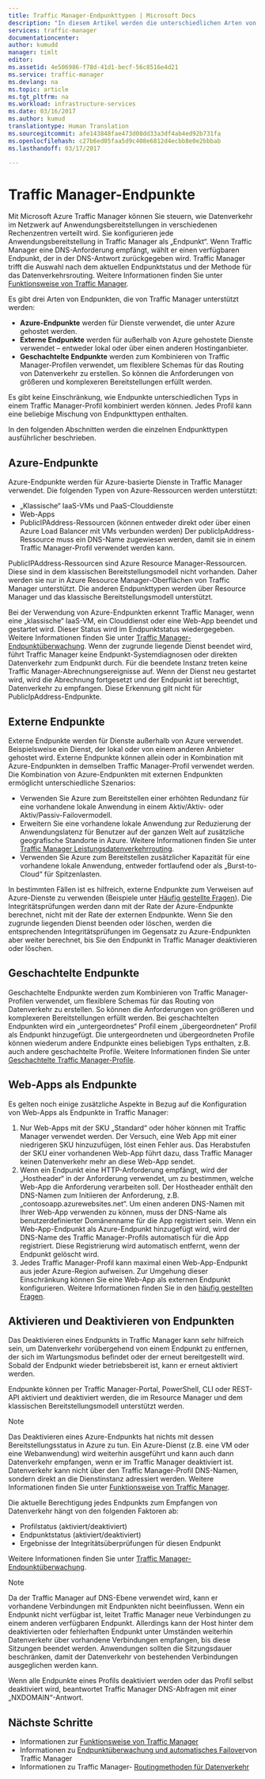 ```yaml
---
title: Traffic Manager-Endpunkttypen | Microsoft Docs
description: "In diesem Artikel werden die unterschiedlichen Arten von Endpunkten beschrieben, die mit Azure Traffic Manager verwendet werden können."
services: traffic-manager
documentationcenter: 
author: kumudd
manager: timlt
editor: 
ms.assetid: 4e506986-f78d-41d1-becf-56c8516e4d21
ms.service: traffic-manager
ms.devlang: na
ms.topic: article
ms.tgt_pltfrm: na
ms.workload: infrastructure-services
ms.date: 03/16/2017
ms.author: kumud
translationtype: Human Translation
ms.sourcegitcommit: afe143848fae473d08dd33a3df4ab4ed92b731fa
ms.openlocfilehash: c27b6ed05faa5d9c408e6812d4ecbb8e0e2bbbab
ms.lasthandoff: 03/17/2017

---
```


# <a name="traffic-manager-endpoints"></a>Traffic Manager-Endpunkte
Mit Microsoft Azure Traffic Manager können Sie steuern, wie Datenverkehr im Netzwerk auf Anwendungsbereitstellungen in verschiedenen Rechenzentren verteilt wird. Sie konfigurieren jede Anwendungsbereitstellung in Traffic Manager als „Endpunkt“. Wenn Traffic Manager eine DNS-Anforderung empfängt, wählt er einen verfügbaren Endpunkt, der in der DNS-Antwort zurückgegeben wird. Traffic Manager trifft die Auswahl nach dem aktuellen Endpunktstatus und der Methode für das Datenverkehrsrouting. Weitere Informationen finden Sie unter [Funktionsweise von Traffic Manager](traffic-manager-how-traffic-manager-works.md).

Es gibt drei Arten von Endpunkten, die von Traffic Manager unterstützt werden:

* **Azure-Endpunkte** werden für Dienste verwendet, die unter Azure gehostet werden.
* **Externe Endpunkte** werden für außerhalb von Azure gehostete Dienste verwendet – entweder lokal oder über einen anderen Hostinganbieter.
* **Geschachtelte Endpunkte** werden zum Kombinieren von Traffic Manager-Profilen verwendet, um flexiblere Schemas für das Routing von Datenverkehr zu erstellen. So können die Anforderungen von größeren und komplexeren Bereitstellungen erfüllt werden.

Es gibt keine Einschränkung, wie Endpunkte unterschiedlichen Typs in einem Traffic Manager-Profil kombiniert werden können. Jedes Profil kann eine beliebige Mischung von Endpunkttypen enthalten.

In den folgenden Abschnitten werden die einzelnen Endpunkttypen ausführlicher beschrieben.

## <a name="azure-endpoints"></a>Azure-Endpunkte

Azure-Endpunkte werden für Azure-basierte Dienste in Traffic Manager verwendet. Die folgenden Typen von Azure-Ressourcen werden unterstützt:

* „Klassische“ IaaS-VMs und PaaS-Clouddienste
* Web-Apps
* PublicIPAddress-Ressourcen (können entweder direkt oder über einen Azure Load Balancer mit VMs verbunden werden) Der publicIpAddress-Ressource muss ein DNS-Name zugewiesen werden, damit sie in einem Traffic Manager-Profil verwendet werden kann.

PublicIPAddress-Ressourcen sind Azure Resource Manager-Ressourcen. Diese sind in dem klassischen Bereitstellungsmodell nicht vorhanden. Daher werden sie nur in Azure Resource Manager-Oberflächen von Traffic Manager unterstützt. Die anderen Endpunkttypen werden über Resource Manager und das klassische Bereitstellungsmodell unterstützt.

Bei der Verwendung von Azure-Endpunkten erkennt Traffic Manager, wenn eine „klassische“ IaaS-VM, ein Clouddienst oder eine Web-App beendet und gestartet wird. Dieser Status wird im Endpunktstatus wiedergegeben. Weitere Informationen finden Sie unter [Traffic Manager-Endpunktüberwachung](traffic-manager-monitoring.md#endpoint-and-profile-status). Wenn der zugrunde liegende Dienst beendet wird, führt Traffic Manager keine Endpunkt-Systemdiagnosen oder direkten Datenverkehr zum Endpunkt durch. Für die beendete Instanz treten keine Traffic Manager-Abrechnungsereignisse auf. Wenn der Dienst neu gestartet wird, wird die Abrechnung fortgesetzt und der Endpunkt ist berechtigt, Datenverkehr zu empfangen. Diese Erkennung gilt nicht für PublicIpAddress-Endpunkte.

## <a name="external-endpoints"></a>Externe Endpunkte

Externe Endpunkte werden für Dienste außerhalb von Azure verwendet. Beispielsweise ein Dienst, der lokal oder von einem anderen Anbieter gehostet wird. Externe Endpunkte können allein oder in Kombination mit Azure-Endpunkten in demselben Traffic Manager-Profil verwendet werden. Die Kombination von Azure-Endpunkten mit externen Endpunkten ermöglicht unterschiedliche Szenarios:

* Verwenden Sie Azure zum Bereitstellen einer erhöhten Redundanz für eine vorhandene lokale Anwendung in einem Aktiv/Aktiv- oder Aktiv/Passiv-Failovermodell.
* Erweitern Sie eine vorhandene lokale Anwendung zur Reduzierung der Anwendungslatenz für Benutzer auf der ganzen Welt auf zusätzliche geografische Standorte in Azure. Weitere Informationen finden Sie unter [Traffic Manager Leistungsdatenverkehrrouting](traffic-manager-routing-methods.md#performance-traffic-routing-method).
* Verwenden Sie Azure zum Bereitstellen zusätzlicher Kapazität für eine vorhandene lokale Anwendung, entweder fortlaufend oder als „Burst-to-Cloud“ für Spitzenlasten.

In bestimmten Fällen ist es hilfreich, externe Endpunkte zum Verweisen auf Azure-Dienste zu verwenden (Beispiele unter [Häufig gestellte Fragen](#faq)). Die Integritätsprüfungen werden dann mit der Rate der Azure-Endpunkte berechnet, nicht mit der Rate der externen Endpunkte. Wenn Sie den zugrunde liegenden Dienst beenden oder löschen, werden die entsprechenden Integritätsprüfungen im Gegensatz zu Azure-Endpunkten aber weiter berechnet, bis Sie den Endpunkt in Traffic Manager deaktivieren oder löschen.

## <a name="nested-endpoints"></a>Geschachtelte Endpunkte

Geschachtelte Endpunkte werden zum Kombinieren von Traffic Manager-Profilen verwendet, um flexiblere Schemas für das Routing von Datenverkehr zu erstellen. So können die Anforderungen von größeren und komplexeren Bereitstellungen erfüllt werden. Bei geschachtelten Endpunkten wird ein „untergeordnetes“ Profil einem „übergeordneten“ Profil als Endpunkt hinzugefügt. Die untergeordneten und übergeordneten Profile können wiederum andere Endpunkte eines beliebigen Typs enthalten, z.B. auch andere geschachtelte Profile. Weitere Informationen finden Sie unter [Geschachtelte Traffic Manager-Profile](traffic-manager-nested-profiles.md).

## <a name="web-apps-as-endpoints"></a>Web-Apps als Endpunkte

Es gelten noch einige zusätzliche Aspekte in Bezug auf die Konfiguration von Web-Apps als Endpunkte in Traffic Manager:

1. Nur Web-Apps mit der SKU „Standard“ oder höher können mit Traffic Manager verwendet werden. Der Versuch, eine Web App mit einer niedrigeren SKU hinzuzufügen, löst einen Fehler aus. Das Herabstufen der SKU einer vorhandenen Web-App führt dazu, dass Traffic Manager keinen Datenverkehr mehr an diese Web-App sendet.
2. Wenn ein Endpunkt eine HTTP-Anforderung empfängt, wird der „Hostheader“ in der Anforderung verwendet, um zu bestimmen, welche Web-App die Anforderung verarbeiten soll. Der Hostheader enthält den DNS-Namen zum Initiieren der Anforderung, z.B. „contosoapp.azurewebsites.net“. Um einen anderen DNS-Namen mit Ihrer Web-App verwenden zu können, muss der DNS-Name als benutzerdefinierter Domänenname für die App registriert sein. Wenn ein Web-App-Endpunkt als Azure-Endpunkt hinzugefügt wird, wird der DNS-Name des Traffic Manager-Profils automatisch für die App registriert. Diese Registrierung wird automatisch entfernt, wenn der Endpunkt gelöscht wird.
3. Jedes Traffic Manager-Profil kann maximal einen Web-App-Endpunkt aus jeder Azure-Region aufweisen. Zur Umgehung dieser Einschränkung können Sie eine Web-App als externen Endpunkt konfigurieren. Weitere Informationen finden Sie in den [häufig gestellten Fragen](#faq).

## <a name="enabling-and-disabling-endpoints"></a>Aktivieren und Deaktivieren von Endpunkten

Das Deaktivieren eines Endpunkts in Traffic Manager kann sehr hilfreich sein, um Datenverkehr vorübergehend von einem Endpunkt zu entfernen, der sich im Wartungsmodus befindet oder der erneut bereitgestellt wird. Sobald der Endpunkt wieder betriebsbereit ist, kann er erneut aktiviert werden.

Endpunkte können per Traffic Manager-Portal, PowerShell, CLI oder REST-API aktiviert und deaktiviert werden, die im Resource Manager und dem klassischen Bereitstellungsmodell unterstützt werden.

> [!NOTE]
> Das Deaktivieren eines Azure-Endpunkts hat nichts mit dessen Bereitstellungsstatus in Azure zu tun. Ein Azure-Dienst (z.B. eine VM oder eine Webanwendung) wird weiterhin ausgeführt und kann auch dann Datenverkehr empfangen, wenn er im Traffic Manager deaktiviert ist. Datenverkehr kann nicht über den Traffic Manager-Profil DNS-Namen, sondern direkt an die Dienstinstanz adressiert werden. Weitere Informationen finden Sie unter [Funktionsweise von Traffic Manager](traffic-manager-how-traffic-manager-works.md).

Die aktuelle Berechtigung jedes Endpunkts zum Empfangen von Datenverkehr hängt von den folgenden Faktoren ab:

* Profilstatus (aktiviert/deaktiviert)
* Endpunktstatus (aktiviert/deaktiviert)
* Ergebnisse der Integritätsüberprüfungen für diesen Endpunkt

Weitere Informationen finden Sie unter [Traffic Manager-Endpunktüberwachung](traffic-manager-monitoring.md#endpoint-and-profile-status).

> [!NOTE]
> Da der Traffic Manager auf DNS-Ebene verwendet wird, kann er vorhandene Verbindungen mit Endpunkten nicht beeinflussen. Wenn ein Endpunkt nicht verfügbar ist, leitet Traffic Manager neue Verbindungen zu einem anderen verfügbaren Endpunkt. Allerdings kann der Host hinter dem deaktivierten oder fehlerhaften Endpunkt unter Umständen weiterhin Datenverkehr über vorhandene Verbindungen empfangen, bis diese Sitzungen beendet werden. Anwendungen sollten die Sitzungsdauer beschränken, damit der Datenverkehr von bestehenden Verbindungen ausgeglichen werden kann.

Wenn alle Endpunkte eines Profils deaktiviert werden oder das Profil selbst deaktiviert wird, beantwortet Traffic Manager DNS-Abfragen mit einer „NXDOMAIN“-Antwort.


## <a name="next-steps"></a>Nächste Schritte

* Informationen zur [Funktionsweise von Traffic Manager](traffic-manager-how-traffic-manager-works.md)
* Informationen zu [Endpunktüberwachung und automatisches Failover](traffic-manager-monitoring.md)von Traffic Manager
* Informationen zu Traffic Manager- [Routingmethoden für Datenverkehr](traffic-manager-routing-methods.md)



